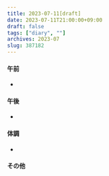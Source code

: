 ```yaml
---
title: 2023-07-11[draft]
date: 2023-07-11T21:00:00+09:00
draft: false
tags: ["diary", ""]
archives: 2023-07
slug: 387182
---
```

#### 午前
- 
#### 午後
- 
#### 体調
- 
#### その他